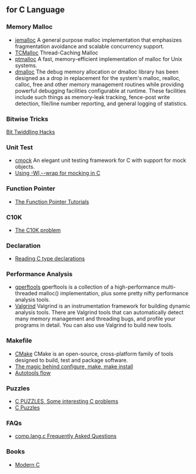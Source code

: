## for C Language

### Memory Malloc
- [jemalloc](https://github.com/jemalloc/jemalloc) A general purpose malloc implementation that emphasizes
fragmentation avoidance and scalable concurrency support.
- [TCMalloc](http://goog-perftools.sourceforge.net/doc/tcmalloc.html) Thread-Caching Malloc
- [ptmalloc](http://www.malloc.de/en/) A fast, memory-efficient implementation of malloc for Unix systems.
- [dmalloc](http://dmalloc.com/) The debug memory allocation or dmalloc library has been designed as a drop in replacement for the system's malloc, realloc, calloc, free and other memory management routines while providing powerful debugging facilities configurable at runtime. These facilities include such things as memory-leak tracking, fence-post write detection, file/line number reporting, and general logging of statistics.

### Bitwise Tricks
[Bit Twiddling Hacks](https://graphics.stanford.edu/~seander/bithacks.html)

### Unit Test
- [cmock](https://cmocka.org/) An elegant unit testing framework for C with support for mock objects.
- [Using -Wl,--wrap for mocking in C](http://sircmpwn.github.io/2016/07/19/Using-Wl-wrap-for-mocking-in-C.html)

### Function Pointer
- [The Function Pointer Tutorials](http://www.newty.de/fpt/index.html)

### C10K
- [The C10K problem](http://www.kegel.com/c10k.html)

### Declaration
- [Reading C type declarations](http://unixwiz.net/techtips/reading-cdecl.html)

### Performance Analysis
- [gperftools](https://github.com/gperftools/gperftools) gperftools is a collection of a high-performance multi-threaded malloc() implementation, plus some pretty nifty performance analysis tools.
- [Valgrind](http://valgrind.org/) Valgrind is an instrumentation framework for building dynamic analysis tools. There are Valgrind tools that can automatically detect many memory management and threading bugs, and profile your programs in detail. You can also use Valgrind to build new tools.

### Makefile
- [CMake](https://cmake.org/) CMake is an open-source, cross-platform family of tools designed to build, test and package software.
- [The magic behind configure, make, make install](https://robots.thoughtbot.com/the-magic-behind-configure-make-make-install)
- [Autotools flow](./autotools-flow.gif)

### Puzzles
- [C PUZZLES, Some interesting C problems](http://www.gowrikumar.com/c/index.php)
- [C Puzzles](https://chortle.ccsu.edu/CPuzzles/CPuzzlesMain.html)

### FAQs
- [comp.lang.c Frequently Asked Questions](http://c-faq.com/)

### Books
- [Modern C](http://icube-icps.unistra.fr/img_auth.php/d/db/ModernC.pdf)

